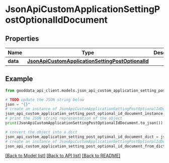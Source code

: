 # JsonApiCustomApplicationSettingPostOptionalIdDocument


## Properties

Name | Type | Description | Notes
------------ | ------------- | ------------- | -------------
**data** | [**JsonApiCustomApplicationSettingPostOptionalId**](JsonApiCustomApplicationSettingPostOptionalId.md) |  | 

## Example

```python
from gooddata_api_client.models.json_api_custom_application_setting_post_optional_id_document import JsonApiCustomApplicationSettingPostOptionalIdDocument

# TODO update the JSON string below
json = "{}"
# create an instance of JsonApiCustomApplicationSettingPostOptionalIdDocument from a JSON string
json_api_custom_application_setting_post_optional_id_document_instance = JsonApiCustomApplicationSettingPostOptionalIdDocument.from_json(json)
# print the JSON string representation of the object
print(JsonApiCustomApplicationSettingPostOptionalIdDocument.to_json())

# convert the object into a dict
json_api_custom_application_setting_post_optional_id_document_dict = json_api_custom_application_setting_post_optional_id_document_instance.to_dict()
# create an instance of JsonApiCustomApplicationSettingPostOptionalIdDocument from a dict
json_api_custom_application_setting_post_optional_id_document_from_dict = JsonApiCustomApplicationSettingPostOptionalIdDocument.from_dict(json_api_custom_application_setting_post_optional_id_document_dict)
```
[[Back to Model list]](../README.md#documentation-for-models) [[Back to API list]](../README.md#documentation-for-api-endpoints) [[Back to README]](../README.md)


